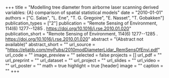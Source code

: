 +++
title = "Modelling tree diameter from airborne laser scanning derived variables: {A} comparison of spatial statistical models"
date = "2010-01-01"
authors = ["C. Salas", "L. Ene", "T. G. Gregoire", "E. Nasset", "T. Gobakken"]
publication_types = ["2"]
publication = "Remote Sensing of Environment, 114(6)  1277--1285 . https://doi.org/10.1016/j.rse.2010.01.020"
publication_short = "Remote Sensing of Environment, 114(6)  1277--1285 . https://doi.org/10.1016/j.rse.2010.01.020"
abstract = "(Abstract not available)"
abstract_short = ""
url_source = "https://eljatib.com/myPubs/2010modDiameterLidar_RemSensOfEnvi.pdf"
url_code = ""
image_preview = ""
selected = false
projects = []
url_pdf = ""
url_preprint = ""
url_dataset = ""
url_project = ""
url_slides = ""
url_video = ""
url_poster = ""
math = true
highlight = true
[header]
image = ""
caption = ""
+++
